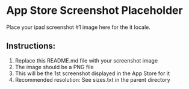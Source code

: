 # App Store Screenshot Placeholder

Place your ipad screenshot #1 image here for the it locale.

## Instructions:
1. Replace this README.md file with your screenshot image
2. The image should be a PNG file
3. This will be the 1st screenshot displayed in the App Store for it
4. Recommended resolution: See sizes.txt in the parent directory
